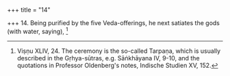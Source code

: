 +++
title = "14"

+++
14. Being purified by the five Veda-offerings, he next satiates the gods (with water, saying), [^12] 


[^12]:  Viṣṇu XLIV, 24. The ceremony is the so-called Tarpaṇa, which is usually described in the Gṛhya-sūtras, e.g. Sāṅkhāyana IV, 9-10, and the quotations in Professor Oldenberg's notes, Indische Studien XV, 152.
